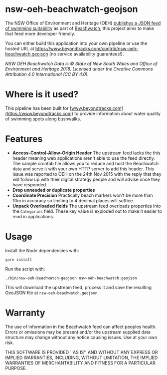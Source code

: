 # nsw-oeh-beachwatch-geojson

The NSW Office of Environment and Heritage (OEH) [publishes a JSON feed of swimming suitability](http://www.environment.nsw.gov.au/beachmapp/Data) as part of [Beachwatch](http://www.environment.nsw.gov.au/beachmapp/), this project aims to make that feed more developer friendly.

You can either build this application into your own pipeline or use the hosted URL at https://www.beyondtracks.com/contrib/nsw-oeh-beachwatch.geojson (no service availability guarantees!).

_NSW OEH Beachwatch Data is © State of New South Wales and Office of Environment and Heritage 2018. Licensed under the Creative Commons Attribution 4.0 International (CC BY 4.0)._

# Where is it used?

This pipeline has been built for [www.beyondtracks.com](https://www.beyondtracks.com) to provide information about water quality of swimming spots along bushwalks.

# Features

 - **Access-Control-Allow-Origin Header** The upstream feed lacks the this header meaning web applications aren't able to use the feed directly. The sample crontab file allows you to reduce and host the Beachwatch data and serve it with your own HTTP server to add this header. This issue was reported to OEH on the 24th Nov 2015 with the reply that they will follow up with their digital strategy people and will advise once they have responded.
 - **Drop unneeded or duplicate properties**
 - **Coordinate Precision** Practically beach markers won't be more than 10m in accuracy so limiting to 4 decimal places will suffice.
 - **Unpack Overloaded fields** The upstream feed overloads properties into the `Categories` field. These key value is exploded out to make it easier to read in applications.

# Usage

Install the Node dependencies with:

    yarn install

Run the script with:

    ./bin/nsw-oeh-beachwatch-geojson nsw-oeh-beachwatch.geojson

This will download the upstream feed, process it and save the resulting GeoJSON file at `nsw-oeh-beachwatch.geojson`.

# Warranty

The use of information in the Beachwatch feed can affect peoples health.
Errors or omissions may be present and/or the upstream supplied data
structure may change without any notice causing issues. Use at your own risk.

THIS SOFTWARE IS PROVIDED ``AS IS'' AND WITHOUT ANY EXPRESS OR
IMPLIED WARRANTIES, INCLUDING, WITHOUT LIMITATION, THE IMPLIED
WARRANTIES OF MERCHANTABILITY AND FITNESS FOR A PARTICULAR PURPOSE.
